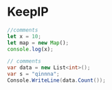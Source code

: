 # KeepIP
```javascript
//comments
let x = 10;
let map = new Map();
console.log(x);
```

```csharp
// comments
var data = new List<int>();
var s = "qinnna";
Console.WriteLine(data.Count());
```
